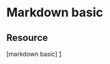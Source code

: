 # Markdown basic 






## Resource
[markdown basic] [1]

[1]:http://markdown-guide.readthedocs.io/en/latest/basics.html   "markdown basic"

